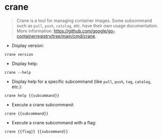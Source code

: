 # crane

> Crane is a tool for managing container images.
> Some subsommand such as `pull`, `push`, `catalog`, etc. have their own usage documentation.
> More information: <https://github.com/google/go-containerregistry/tree/main/cmd/crane>.

- Display version:

`crane version`

- Display help:

`crane --help`

- Display help for a specific subcommand (like `pull`, `push`, `tag`, `catalog`, etc.):

`crane help {{subcommand}}`

- Execute a crane subcommand:

`crane {{subcommand}}`

- Execute a crane subcommand with a flag:

`crane {{flag}} {{subcommand}}`
